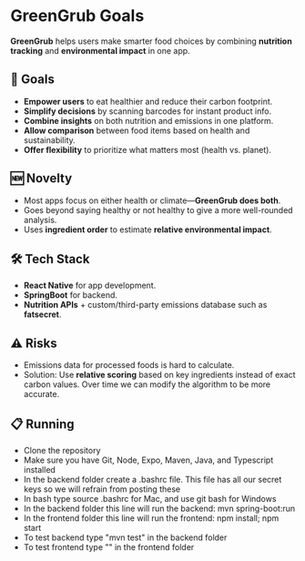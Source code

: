 # GreenGrub Goals

**GreenGrub** helps users make smarter food choices by combining **nutrition tracking** and **environmental impact** in one app.

## 🎯 Goals

- **Empower users** to eat healthier and reduce their carbon footprint.
- **Simplify decisions** by scanning barcodes for instant product info.
- **Combine insights** on both nutrition and emissions in one platform.
- **Allow comparison** between food items based on health and sustainability.
- **Offer flexibility** to prioritize what matters most (health vs. planet).

## 🆕 Novelty

- Most apps focus on either health or climate—**GreenGrub does both**.
- Goes beyond saying healthy or not healthy to give a more well-rounded analysis.
- Uses **ingredient order** to estimate **relative environmental impact**.

## 🛠️ Tech Stack

- **React Native** for app development.
- **SpringBoot** for backend.
- **Nutrition APIs** + custom/third-party emissions database such as **fatsecret**.

## ⚠️ Risks

- Emissions data for processed foods is hard to calculate.
- Solution: Use **relative scoring** based on key ingredients instead of exact carbon values. Over time we can modify the algorithm to be more accurate.

## 📋 Running

- Clone the repository
- Make sure you have Git, Node, Expo, Maven, Java, and Typescript installed
- In the backend folder create a .bashrc file. This file has all our secret keys so we will refrain from posting these
- In bash type source .bashrc for Mac, and use git bash for Windows
- In the backend folder this line will run the backend: mvn spring-boot:run
- In the frontend folder this line will run the frontend: npm install; npm start
- To test backend type "mvn test" in the backend folder
- To test frontend type "" in the frontend folder

